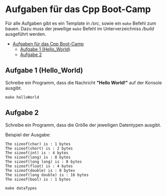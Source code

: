 # Aufgaben für das Cpp Boot-Camp

Für alle Aufgaben gibt es ein Template in */src*, sowie ein ``make`` Befehl zum bauen. Dazu muss der jeweilige ``make`` Befehl im Unterverzeichniss */build* ausgeführt werden.

- [Aufgaben für das Cpp Boot-Camp](#aufgaben-für-das-cpp-boot-camp)
  - [Aufgabe 1 (Hello\_World)](#aufgabe-1-hello_world)
  - [Aufgabe 2](#aufgabe-2)

## Aufgabe 1 (Hello_World)

Schreibe ein Programm, dass die Nachricht **"Hello World!"** auf der Konsole ausgibt.

``make helloWorld``

## Aufgabe 2

Schreibe ein Programm, dass die Größe der jeweiligen Datentypen ausgibt.

Beispiel der Ausgabe:

```shell
The sizeof(char) is : 1 bytes
The sizeof(short) is : 2 bytes
The sizeof(int) is : 4 bytes
The sizeof(long) is : 8 bytes
The sizeof(long long) is : 8 bytes
The sizeof(float) is : 4 bytes
The sizeof(double) is : 8 bytes
The sizeof(long double) is : 16 bytes
The sizeof(bool) is : 1 bytes
```

```make dataTypes```
